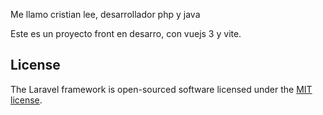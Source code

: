Me llamo cristian lee, desarrollador php y java 

Este es un proyecto front en desarro, con vuejs 3 y vite.


## License

The Laravel framework is open-sourced software licensed under the [MIT license](https://opensource.org/licenses/MIT).
